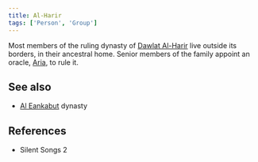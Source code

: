 ```yaml
---
title: Al-Harir
tags: ['Person', 'Group']
---
```

Most members of the ruling dynasty of [Dawlat Al-Harir](/_wiki/dawlat-al-harir.md) live outside its borders, in their ancestral home. Senior members of the family appoint an oracle, [Aria](/_wiki/aria.md), to rule it.

## See also
- [Al Eankabut](/_wiki/al-eankabut.md) dynasty

## References
- Silent Songs 2
